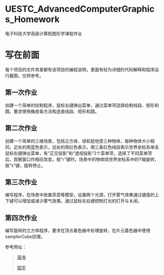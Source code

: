# UESTC_AdvancedComputerGraphics_Homework
电子科技大学高级计算机图形学课程作业
# 写在前面
每个项目的文件夹里都有该项目的编程说明，里面有较为详细的代码解释和程序运行截图，仅供参考。
## 第一次作业
创建一个简单的绘制程序，鼠标右键弹出菜单，通过菜单项选择绘制线段、矩形和圆，要求使用橡皮条方法构造直线段、矩形和圆。

## 第二次作业
创建一个简单的三维场景，包括立方体、球和犹他壶三种物体，每种物体大小相同，近处的用蓝色表示，远处的用红色表示。用三条红色线段表示世界坐标系单击鼠标右键弹出菜单，有“正交投影”和“透视投影”2个菜单项，选择了不同菜单项后，观察窗口作相应改变。按“r”键时，场景中的物体绕世界坐标系中的Y轴旋转，按“s”键，旋转停止。

## 第三次作业
编写程序，在场景中放置茶壶等模型，设置两个光源，打开雾气效果通过键盘的上下键可以增加或减少雾气效果。通过鼠标左右键控制灯光的打开与关闭。

## 第四次作业
编写旋转的立方体程序，要求在顶点着色器中处理旋转，在片元着色器中使用samplerCube纹理。

参考网址：
> [简书](https://www.jianshu.com/p/ad691b3ea9d5)
>
> [知乎](https://zhuanlan.zhihu.com/p/439219722)
